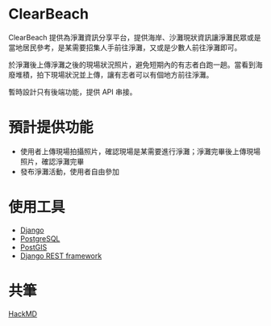 # ClearBeach

ClearBeach 提供為淨灘資訊分享平台，提供海岸、沙灘現狀資訊讓淨灘民眾或是當地居民參考，是某需要招集人手前往淨灘，又或是少數人前往淨灘即可。

於淨灘後上傳淨灘之後的現場狀況照片，避免短期內的有志者白跑一趟。當看到海廢堆積，拍下現場狀況並上傳，讓有志者可以有個地方前往淨灘。

暫時設計只有後端功能，提供 API 串接。

# 預計提供功能
* 使用者上傳現場拍攝照片，確認現場是某需要進行淨灘；淨灘完畢後上傳現場照片，確認淨灘完畢
* 發布淨灘活動，使用者自由參加


# 使用工具
* [Django](https://www.djangoproject.com)
* [PostgreSQL](https://www.postgresql.org)
* [PostGIS](https://github.com/postgis/postgis)
* [Django REST framework](https://github.com/encode/django-rest-framework/tree/master)

# 共筆 
[HackMD](https://hackmd.io/0aUjRAh-S16ZG0VroHgqFw)